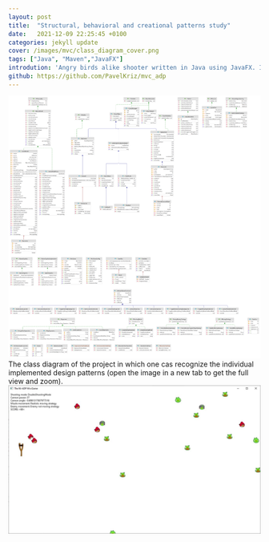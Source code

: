 ```yaml
---
layout: post
title:  "Structural, behavioral and creational patterns study"
date:   2021-12-09 22:25:45 +0100
categories: jekyll update
cover: /images/mvc/class_diagram_cover.png
tags: ["Java", "Maven","JavaFX"]
introdution: 'Angry birds alike shooter written in Java using JavaFX. It was a semestral project at my university in a course Architecture and Design Patterns. Besides others, there are used structural patterns like bridge or proxy and behavioral patterns with examples of memento, command and interpreter, the well known creational pattern family of factories is represented by Abstract Factory. The whole application is following architecture Model-View-Controller.'
github: https://github.com/PavelKriz/mvc_adp
---
```



![In game image](/images/mvc/adp_semestralka.png "Class diagram")
The class diagram of the project in which one cas recognize the individual implemented design patterns (open the image in a new tab to get the full view and zoom). 
![In game image](/images/mvc/mvc2.jpg "In game image")